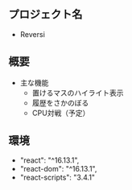 ## プロジェクト名
- Reversi

## 概要
- 主な機能
  - 置けるマスのハイライト表示
  - 履歴をさかのぼる
  - CPU対戦（予定）


## 環境
* "react": "^16.13.1",
* "react-dom": "^16.13.1",
* "react-scripts": "3.4.1"
